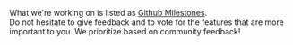 
What we're working on is listed as [Github Milestones](https://github.com/InseeFrLab/onyxia/milestones).  
Do not hesitate to give feedback and to vote for the features that are more important to you.
We prioritize based on community feedback!  